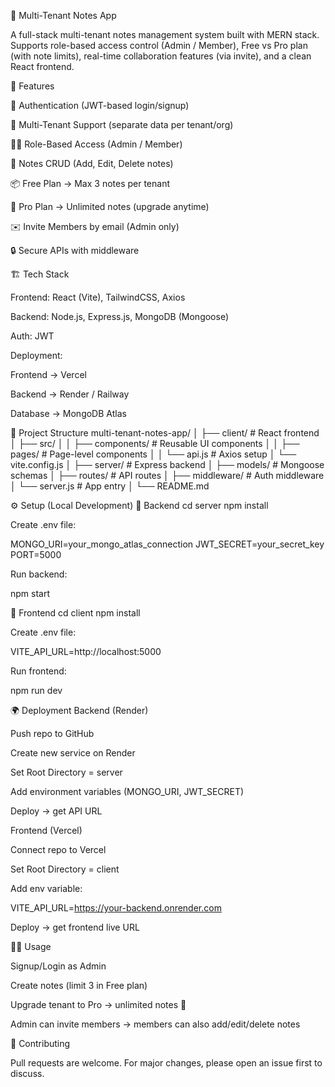📘 Multi-Tenant Notes App

A full-stack multi-tenant notes management system built with MERN stack.
Supports role-based access control (Admin / Member), Free vs Pro plan (with note limits), real-time collaboration features (via invite), and a clean React frontend.

🚀 Features

🔑 Authentication (JWT-based login/signup)

🏢 Multi-Tenant Support (separate data per tenant/org)

👨‍💻 Role-Based Access (Admin / Member)

📝 Notes CRUD (Add, Edit, Delete notes)

📦 Free Plan → Max 3 notes per tenant

💎 Pro Plan → Unlimited notes (upgrade anytime)

✉️ Invite Members by email (Admin only)

🔒 Secure APIs with middleware

🏗️ Tech Stack

Frontend: React (Vite), TailwindCSS, Axios

Backend: Node.js, Express.js, MongoDB (Mongoose)

Auth: JWT

Deployment:

Frontend → Vercel

Backend → Render / Railway

Database → MongoDB Atlas

📂 Project Structure
multi-tenant-notes-app/
│
├── client/              # React frontend
│   ├── src/
│   │   ├── components/  # Reusable UI components
│   │   ├── pages/       # Page-level components
│   │   └── api.js       # Axios setup
│   └── vite.config.js
│
├── server/              # Express backend
│   ├── models/          # Mongoose schemas
│   ├── routes/          # API routes
│   ├── middleware/      # Auth middleware
│   └── server.js        # App entry
│
└── README.md

⚙️ Setup (Local Development)
🔹 Backend
cd server
npm install


Create .env file:

MONGO_URI=your_mongo_atlas_connection
JWT_SECRET=your_secret_key
PORT=5000


Run backend:

npm start

🔹 Frontend
cd client
npm install


Create .env file:

VITE_API_URL=http://localhost:5000


Run frontend:

npm run dev

🌍 Deployment
Backend (Render)

Push repo to GitHub

Create new service on Render

Set Root Directory = server

Add environment variables (MONGO_URI, JWT_SECRET)

Deploy → get API URL

Frontend (Vercel)

Connect repo to Vercel

Set Root Directory = client

Add env variable:

VITE_API_URL=https://your-backend.onrender.com


Deploy → get frontend live URL

👨‍💻 Usage

Signup/Login as Admin

Create notes (limit 3 in Free plan)

Upgrade tenant to Pro → unlimited notes 🚀

Admin can invite members → members can also add/edit/delete notes


🤝 Contributing

Pull requests are welcome. For major changes, please open an issue first to discuss.

